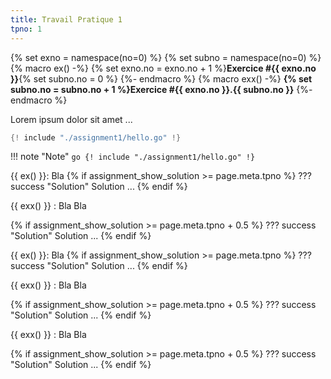 ```yaml
---
title: Travail Pratique 1
tpno: 1
---
```


{% set exno = namespace(no=0) %}
{% set subno = namespace(no=0) %}
{% macro ex() -%}
{% set exno.no = exno.no + 1 %}**Exercice #{{ exno.no }}**{% set subno.no = 0 %}
{%- endmacro %}
{% macro exx() -%}
**{% set subno.no = subno.no + 1 %}Exercice #{{ exno.no }}.{{ subno.no }}**
{%- endmacro %}

Lorem ipsum dolor sit amet ...

``` go
{! include "./assignment1/hello.go" !}
```

!!! note "Note"
    ``` go
    {! include "./assignment1/hello.go" !}
    ```

{{ ex() }}: Bla
{% if assignment_show_solution >= page.meta.tpno %}
??? success "Solution"
    Solution ...
{% endif %}

{{ exx() }} : Bla Bla

{% if assignment_show_solution >= page.meta.tpno + 0.5 %}
??? success "Solution"
    Solution ...
{% endif %}

{{ ex() }}: Bla
{% if assignment_show_solution >= page.meta.tpno %}
??? success "Solution"
    Solution ...
{% endif %}

{{ exx() }} : Bla Bla

{% if assignment_show_solution >= page.meta.tpno + 0.5 %}
??? success "Solution"
    Solution ...
{% endif %}

{{ exx() }} : Bla Bla

{% if assignment_show_solution >= page.meta.tpno + 0.5 %}
??? success "Solution"
    Solution ...
{% endif %}
